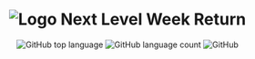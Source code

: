 <h1 align="center">
   <img src="https://user-images.githubusercontent.com/71537090/167278902-b564cc78-d48d-44e6-b4ff-120e00406ddb.png" alt="Logo Next Level Week Return" />
</h1>

<p align="center" margin-top="25px" >
  <img alt="GitHub top language" src="https://img.shields.io/github/languages/top/alisson-osvaldo/NLW_Return_Impulse?color=blueviolet">

  <img alt="GitHub language count" src="https://img.shields.io/github/languages/count/alisson-osvaldo/NLW_Return_Impulse?color=blueviolet">

  <img alt="GitHub" src="https://img.shields.io/github/license/alisson-osvaldo/NLW_Return_Impulse?color=blueviolet">
</p>

